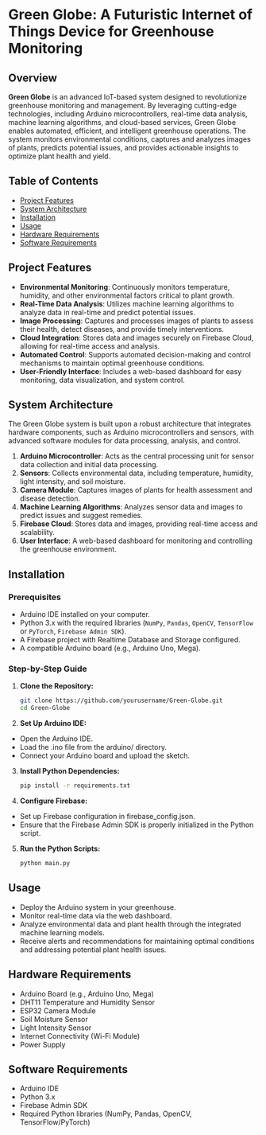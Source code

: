 # Green Globe: A Futuristic Internet of Things Device for Greenhouse Monitoring

## Overview

**Green Globe** is an advanced IoT-based system designed to revolutionize greenhouse monitoring and management. By leveraging cutting-edge technologies, including Arduino microcontrollers, real-time data analysis, machine learning algorithms, and cloud-based services, Green Globe enables automated, efficient, and intelligent greenhouse operations. The system monitors environmental conditions, captures and analyzes images of plants, predicts potential issues, and provides actionable insights to optimize plant health and yield.

## Table of Contents

- [Project Features](#project-features)
- [System Architecture](#system-architecture)
- [Installation](#installation)
- [Usage](#usage)
- [Hardware Requirements](#hardware-requirements)
- [Software Requirements](#software-requirements)


## Project Features

- **Environmental Monitoring**: Continuously monitors temperature, humidity, and other environmental factors critical to plant growth.
- **Real-Time Data Analysis**: Utilizes machine learning algorithms to analyze data in real-time and predict potential issues.
- **Image Processing**: Captures and processes images of plants to assess their health, detect diseases, and provide timely interventions.
- **Cloud Integration**: Stores data and images securely on Firebase Cloud, allowing for real-time access and analysis.
- **Automated Control**: Supports automated decision-making and control mechanisms to maintain optimal greenhouse conditions.
- **User-Friendly Interface**: Includes a web-based dashboard for easy monitoring, data visualization, and system control.

## System Architecture

The Green Globe system is built upon a robust architecture that integrates hardware components, such as Arduino microcontrollers and sensors, with advanced software modules for data processing, analysis, and control.

1. **Arduino Microcontroller**: Acts as the central processing unit for sensor data collection and initial data processing.
2. **Sensors**: Collects environmental data, including temperature, humidity, light intensity, and soil moisture.
3. **Camera Module**: Captures images of plants for health assessment and disease detection.
4. **Machine Learning Algorithms**: Analyzes sensor data and images to predict issues and suggest remedies.
5. **Firebase Cloud**: Stores data and images, providing real-time access and scalability.
6. **User Interface**: A web-based dashboard for monitoring and controlling the greenhouse environment.

## Installation

### Prerequisites

- Arduino IDE installed on your computer.
- Python 3.x with the required libraries (`NumPy`, `Pandas`, `OpenCV`, `TensorFlow` or `PyTorch`, `Firebase Admin SDK`).
- A Firebase project with Realtime Database and Storage configured.
- A compatible Arduino board (e.g., Arduino Uno, Mega).

### Step-by-Step Guide

1. **Clone the Repository:**
   ```sh
   git clone https://github.com/yourusername/Green-Globe.git
   cd Green-Globe
   ```
2. **Set Up Arduino IDE:**
- Open the Arduino IDE.
- Load the .ino file from the arduino/ directory.
- Connect your Arduino board and upload the sketch.
3. **Install Python Dependencies:**
   ```sh
   pip install -r requirements.txt
   ```
4. **Configure Firebase:**
- Set up Firebase configuration in firebase_config.json.
- Ensure that the Firebase Admin SDK is properly initialized in the Python script.
5. **Run the Python Scripts:**
   ```sh
   python main.py
   ```

## Usage

- Deploy the Arduino system in your greenhouse.
- Monitor real-time data via the web dashboard.
- Analyze environmental data and plant health through the integrated machine learning models.
- Receive alerts and recommendations for maintaining optimal conditions and addressing potential plant health issues.

## Hardware Requirements

- Arduino Board (e.g., Arduino Uno, Mega)
- DHT11 Temperature and Humidity Sensor
- ESP32 Camera Module
- Soil Moisture Sensor
- Light Intensity Sensor
- Internet Connectivity (Wi-Fi Module)
- Power Supply

## Software Requirements

- Arduino IDE
- Python 3.x
- Firebase Admin SDK
- Required Python libraries (NumPy, Pandas, OpenCV, TensorFlow/PyTorch)
